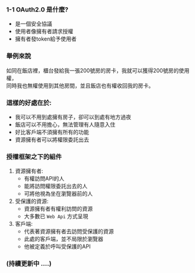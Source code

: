 ### 1-1 OAuth2.0 是什麼?
- 是一個安全協議
- 使用者像擁有者請求授權
- 擁有者發token給予使用者
  
### 舉例來說
  如同在飯店裡，櫃台發給我一張200號房的房卡，我就可以獲得200號房的使用權，  
同時我也無權使用到其他房間，並且飯店也有權收回我的房卡。
  
### 這樣的好處在於:
- 我可以不用到處擁有房子，卻可以到處有地方過夜
- 飯店可以不用擔心，無法管理有人隨意入住
- 好比客戶端不須擁有所有的功能
- 資源擁有者可以將權限委託出去

### 授權框架之下的組件
1. 資源擁有者: 
   - 有權訪問API的人
   - 能將訪問權限委託出去的人
   - 可將他視為坐在瀏覽器前的人
2. 受保護的資源: 
   - 資源擁有者有權利訪問的資源
   - 大多數已 `Web Api` 方式呈現
3. 客戶端: 
    - 代表著資源擁有者去訪問受保護的資源
    - 此處的客戶端，並不局限於瀏覽器
    - 他被定義於呼叫受保護的API


### (持續更新中 ....)